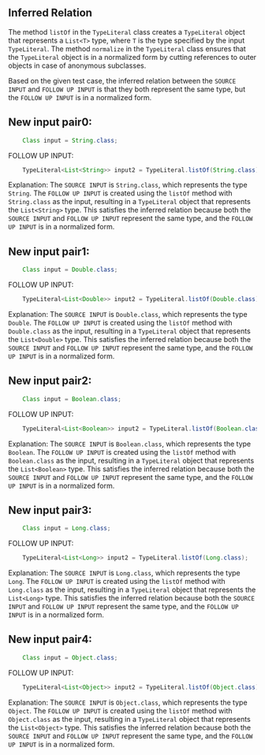 ## Inferred Relation
The method `listOf` in the `TypeLiteral` class creates a `TypeLiteral` object that represents a `List<T>` type, where `T` is the type specified by the input `TypeLiteral`. The method `normalize` in the `TypeLiteral` class ensures that the `TypeLiteral` object is in a normalized form by cutting references to outer objects in case of anonymous subclasses.

Based on the given test case, the inferred relation between the `SOURCE INPUT` and `FOLLOW UP INPUT` is that they both represent the same type, but the `FOLLOW UP INPUT` is in a normalized form.

## New input pair0:
```java
    Class input = String.class;
```
FOLLOW UP INPUT:
```java
    TypeLiteral<List<String>> input2 = TypeLiteral.listOf(String.class);
```
Explanation: The `SOURCE INPUT` is `String.class`, which represents the type `String`. The `FOLLOW UP INPUT` is created using the `listOf` method with `String.class` as the input, resulting in a `TypeLiteral` object that represents the `List<String>` type. This satisfies the inferred relation because both the `SOURCE INPUT` and `FOLLOW UP INPUT` represent the same type, and the `FOLLOW UP INPUT` is in a normalized form.

## New input pair1:
```java
    Class input = Double.class;
```
FOLLOW UP INPUT:
```java
    TypeLiteral<List<Double>> input2 = TypeLiteral.listOf(Double.class);
```
Explanation: The `SOURCE INPUT` is `Double.class`, which represents the type `Double`. The `FOLLOW UP INPUT` is created using the `listOf` method with `Double.class` as the input, resulting in a `TypeLiteral` object that represents the `List<Double>` type. This satisfies the inferred relation because both the `SOURCE INPUT` and `FOLLOW UP INPUT` represent the same type, and the `FOLLOW UP INPUT` is in a normalized form.

## New input pair2:
```java
    Class input = Boolean.class;
```
FOLLOW UP INPUT:
```java
    TypeLiteral<List<Boolean>> input2 = TypeLiteral.listOf(Boolean.class);
```
Explanation: The `SOURCE INPUT` is `Boolean.class`, which represents the type `Boolean`. The `FOLLOW UP INPUT` is created using the `listOf` method with `Boolean.class` as the input, resulting in a `TypeLiteral` object that represents the `List<Boolean>` type. This satisfies the inferred relation because both the `SOURCE INPUT` and `FOLLOW UP INPUT` represent the same type, and the `FOLLOW UP INPUT` is in a normalized form.

## New input pair3:
```java
    Class input = Long.class;
```
FOLLOW UP INPUT:
```java
    TypeLiteral<List<Long>> input2 = TypeLiteral.listOf(Long.class);
```
Explanation: The `SOURCE INPUT` is `Long.class`, which represents the type `Long`. The `FOLLOW UP INPUT` is created using the `listOf` method with `Long.class` as the input, resulting in a `TypeLiteral` object that represents the `List<Long>` type. This satisfies the inferred relation because both the `SOURCE INPUT` and `FOLLOW UP INPUT` represent the same type, and the `FOLLOW UP INPUT` is in a normalized form.

## New input pair4:
```java
    Class input = Object.class;
```
FOLLOW UP INPUT:
```java
    TypeLiteral<List<Object>> input2 = TypeLiteral.listOf(Object.class);
```
Explanation: The `SOURCE INPUT` is `Object.class`, which represents the type `Object`. The `FOLLOW UP INPUT` is created using the `listOf` method with `Object.class` as the input, resulting in a `TypeLiteral` object that represents the `List<Object>` type. This satisfies the inferred relation because both the `SOURCE INPUT` and `FOLLOW UP INPUT` represent the same type, and the `FOLLOW UP INPUT` is in a normalized form.